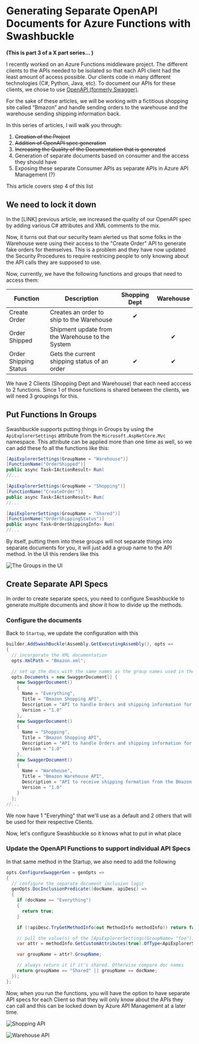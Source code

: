 ﻿# Generating Separate OpenAPI Documents for Azure Functions with Swashbuckle

**(This is part 3 of a X part series... )**

I recently worked on an Azure Functions middleware project. The different clients to the APIs needed to be isolated so that each API client had the least amount of access possible. Our clients code in many different technologies (C#, Python, Java, etc). To document our APIs for these clients, we chose to use [OpenAPI (formerly Swagger)](https://swagger.io).

For the sake of these articles, we will be working with a fictitious shopping site called “Bmazon” and handle sending orders to the warehouse and the warehouse sending shipping information back.

In this series of articles, I will walk you through:

1.  ~~Creation of the Project~~
1.  ~~Addition of OpenAPI spec generation~~
1.  ~~Increasing the Quality of the Documentation that is generated~~
1.  Generation of separate documents based on consumer and the access they should have
1.  Exposing these separate Consumer APIs as separate APIs in Azure API Management (?)

This article covers step 4 of this list

## We need to lock it down

In the [LINK] previous article, we increased the quality of our OpenAPI spec by adding various C# attributes and XML comments to the mix.

Now, it turns out that our security team alerted us that some folks in the Warehouse were using their access to the "Create Order" API to generate fake orders for themselves. This is a problem and they have now updated the Security Procedures to require restricing people to only knowing about the API calls they are supposed to use.

Now, currently, we have the following functions and groups that need to access them:

| Function              | Description                                      | Shopping Dept | Warehouse |
| --------------------- | ------------------------------------------------ | :-----------: | :-------: |
| Create Order          | Creates an order to ship to the Warehouse        |       ✔       |           |
| Order Shipped         | Shipment update from the Warehouse to the System |               |     ✔     |
| Order Shipping Status | Gets the current shipping status of an order     |       ✔       |     ✔     |

We have 2 Clients (Shopping Dept and Warehouse) that each need acccess to 2 functions.
Since 1 of those functions is shared between the clients, we will need 3 groupings for this.

## Put Functions In Groups

Swashbuckle supports putting things in Groups by using the `ApiExplorerSettings` attribute from the `Microsoft.AspNetCore.Mvc` namespace. This attribute can be applied more than one time as well, so we can add these fo all the functions like this:

```csharp
[ApiExplorerSettings(GroupName = "Warehouse")]
[FunctionName("OrderShipped")]
public async Task<IActionResult> Run(
//...

[ApiExplorerSettings(GroupName = "Shopping")]
[FunctionName("CreateOrder")]
public async Task<IActionResult> Run(
//...

[ApiExplorerSettings(GroupName = "Shared")]
[FunctionName("OrderShippingStatus")]
public async Task<OrderShippingInfo> Run(
//...
```

By itself, putting them into these groups will not separate things into separate documents for you, it will just add a group name to the API method. In the UI this renders like this

![The Groups in the UI](images/Groups.png)

## Create Separate API Specs

In order to create separate specs, you need to configure Swashbuckle to generate multiple documents and show it how to divide up the methods.

### Configure the documents

Back to `Startup`, we update the configuration with this

```csharp
builder.AddSwashBuckle(Assembly.GetExecutingAssembly(), opts =>
{
  // incorporate the XML documentation
  opts.XmlPath = "Bmazon.xml";

  // set up the docs with the same names as the group names used in the code
  opts.Documents = new SwaggerDocument[] {
    new SwaggerDocument()
    {
      Name = "Everything",
      Title = "Bmazon Shopping API",
      Description = "API to handle Orders and shipping information for the Shopping   Department",
      Version = "1.0"
    },
    new SwaggerDocument()
    {
      Name = "Shopping",
      Title = "Bmazon Shopping API",
      Description = "API to handle Orders and shipping information for the Shopping   Department",
      Version = "1.0"
    },
    new SwaggerDocument()
    {
      Name = "Warehouse",
      Title = "Bmazon Warehouse API",
      Description = "API to receive shipping formation from the Bmazon Warehouse",
      Version = "1.0"
    }
  };
//...
```

We now have 1 "Everything" that we'll use as a default and 2 others that will be used for their respective Clients.

Now, let's configure Swashbuckle so it knows what to put in what place

### Update the OpenAPI Functions to support individual API Specs

In that same method in the Startup, we also need to add the following

```csharp
opts.ConfigureSwaggerGen = genOpts =>
{
  // configure the separate document inclusion logic
  genOpts.DocInclusionPredicate((docName, apiDesc) =>
  {
    if (docName == "Everything")
    {
      return true;
    }

    if (!apiDesc.TryGetMethodInfo(out MethodInfo methodInfo)) return false;

    // pull the value(s) of the [ApiExplorerSettings(GroupName= "foo")] attribute
    var attr = methodInfo.GetCustomAttributes(true).OfType<ApiExplorerSettingsAttribute>().FirstOrDefault();

    var groupName = attr?.GroupName;

    // always return it if it's shared. Otherwise compare doc names
    return groupName == "Shared" || groupName == docName;
  });
};
```

Now, when you run the functions, you will have the option to have separate API specs for each Client so that they will only know about the APIs they can call and this can be locked down by Azure API Management at a later time.

![Shopping API](images/ShoppingAPI.png)

![Warehouse API](images/WarehouseAPI.png)

